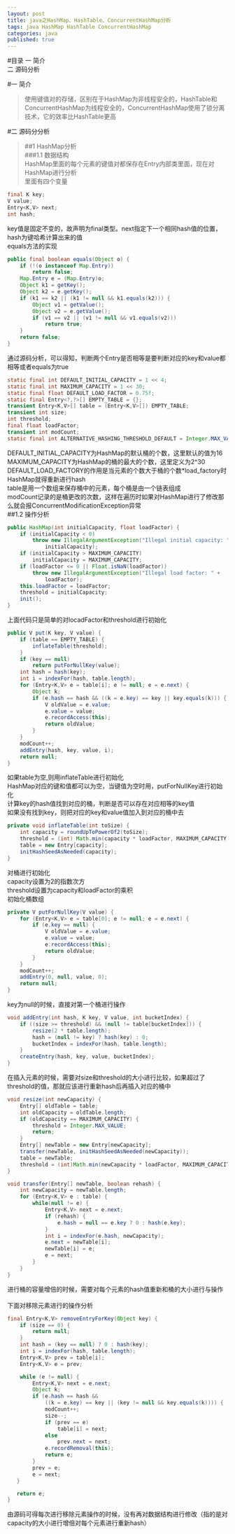 ```yaml
---
layout: post
title: java之HashMap、HashTable、ConcurrentHashMap分析
tags: java HashMap HashTable ConcurrentHashMap 
categories: java
published: true
---
```


#目录
一 简介</br>
二 源码分析

#一 简介</br>
> 使用键值对的存储，区别在于HashMap为非线程安全的，HashTable和ConcurrentHashMap为线程安全的，ConcurrentHashMap使用了锁分离技术，它的效率比HashTable更高</br>

#二 源码分分析</br>
>##1 HashMap分析</br>
###1.1 数据结构</br>
HashMap里面的每个元素的键值对都保存在Entry内部类里面，现在对HashMap进行分析</br>
里面有四个变量
~~~java
final K key;
V value;
Entry<K,V> next;
int hash;
~~~
key值是固定不变的，故声明为final类型。next指定下一个相同hash值的位置，hash为键哈希计算出来的值</br>
equals方法的实现</br>
~~~java
public final boolean equals(Object o) {
	if (!(o instanceof Map.Entry))
    	return false;
    Map.Entry e = (Map.Entry)o;
    Object k1 = getKey();
    Object k2 = e.getKey();
    if (k1 == k2 || (k1 != null && k1.equals(k2))) {
    	Object v1 = getValue();
        Object v2 = e.getValue();
        if (v1 == v2 || (v1 != null && v1.equals(v2)))
        	return true;
    }
    return false;
}
~~~
通过源码分析，可以得知，判断两个Entry是否相等是要判断对应的key和value都相等或者equals为true</br>
~~~java
static final int DEFAULT_INITIAL_CAPACITY = 1 << 4;
static final int MAXIMUM_CAPACITY = 1 << 30;
static final float DEFAULT_LOAD_FACTOR = 0.75f;
static final Entry<?,?>[] EMPTY_TABLE = {};
transient Entry<K,V>[] table = (Entry<K,V>[]) EMPTY_TABLE;
transient int size;
int threshold;
final float loadFactor;
transient int modCount;
static final int ALTERNATIVE_HASHING_THRESHOLD_DEFAULT = Integer.MAX_VALUE;
~~~
DEFAULT_INITIAL_CAPACITY为HashMap的默认桶的个数，这里默认的值为16</br>
MAXIMUM_CAPACITY为HashMap的桶的最大的个数，这里定义为2^30</br>
DEFAULT_LOAD_FACTORY的作用是当元素的个数大于桶的个数*load_factory时HashMap就得重新进行hash</br>
table是用一个数组来保存桶中的元素，每个桶是由一个链表组成</br>
modCount记录的是桶更改的次数，这样在遍历时如果对HashMap进行了修改那么就会报ConcurrentModificationException异常</br>
##1.2 操作分析
~~~java
public HashMap(int initialCapacity, float loadFactor) {
	if (initialCapacity < 0)
    	throw new IllegalArgumentException("Illegal initial capacity: " +
        	initialCapacity);
    if (initialCapacity > MAXIMUM_CAPACITY)
        initialCapacity = MAXIMUM_CAPACITY;
    if (loadFactor <= 0 || Float.isNaN(loadFactor))
        throw new IllegalArgumentException("Illegal load factor: " +
        	loadFactor);
    this.loadFactor = loadFactor;
    threshold = initialCapacity;
    init();
}
~~~ 
上面代码只是简单的对locadFactor和threshold进行初始化</br>
~~~java
public V put(K key, V value) {
	if (table == EMPTY_TABLE) {
    	inflateTable(threshold);
    }
    if (key == null)
    	return putForNullKey(value);
    int hash = hash(key);
   	int i = indexFor(hash, table.length);
    for (Entry<K,V> e = table[i]; e != null; e = e.next) {
    	Object k;
        if (e.hash == hash && ((k = e.key) == key || key.equals(k))) {
        	V oldValue = e.value;
            e.value = value;
            e.recordAccess(this);
            return oldValue;
        }
    }
    modCount++;
    addEntry(hash, key, value, i);
    return null;
}
~~~
如果table为空,则用inflateTable进行初始化</br>
HashMap对应的键和值都可以为空，当键值为空时用，putForNullKey进行初始化</br>
计算key的hash值找到对应的桶，判断是否可以存在对应相等的key值</br>
如果没有找到key，则把对应的key和value值加入到对应的桶中去</br>
~~~java
private void inflateTable(int toSize) {
	int capacity = roundUpToPowerOf2(toSize);
	threshold = (int) Math.min(capacity * loadFactor, MAXIMUM_CAPACITY + 1);
    table = new Entry[capacity];
    initHashSeedAsNeeded(capacity);
}

~~~
对桶进行初始化</br>
capacity设置为2的指数次方</br>
threshold设置为capacity和loadFactor的乘积</br>
初始化桶数组</br>
~~~java
private V putForNullKey(V value) {
	for (Entry<K,V> e = table[0]; e != null; e = e.next) {
    	if (e.key == null) {
        	V oldValue = e.value;
            e.value = value;
            e.recordAccess(this);
            return oldValue;
        }
    }
    modCount++;
    addEntry(0, null, value, 0);
    return null;
}
~~~
key为null的时候，直接对第一个桶进行操作
~~~java
void addEntry(int hash, K key, V value, int bucketIndex) {
	if ((size >= threshold) && (null != table[bucketIndex])) {
    	resize(2 * table.length);
        hash = (null != key) ? hash(key) : 0;
        bucketIndex = indexFor(hash, table.length);
    }
    createEntry(hash, key, value, bucketIndex);
}
~~~
在插入元素的时候，需要对size和threshold的大小进行比较，如果超过了threshold的值，那就应该进行重新hash后再插入对应的桶中</br>
~~~java
void resize(int newCapacity) {
	Entry[] oldTable = table;
    int oldCapacity = oldTable.length;
    if (oldCapacity == MAXIMUM_CAPACITY) {
    	threshold = Integer.MAX_VALUE;
        return;
    }
    Entry[] newTable = new Entry[newCapacity];
    transfer(newTable, initHashSeedAsNeeded(newCapacity));
    table = newTable;
    threshold = (int)Math.min(newCapacity * loadFactor, MAXIMUM_CAPACITY + 1);
}

void transfer(Entry[] newTable, boolean rehash) {
    int newCapacity = newTable.length;
    for (Entry<K,V> e : table) {
    	while(null != e) {
        	Entry<K,V> next = e.next;
            if (rehash) {
            	e.hash = null == e.key ? 0 : hash(e.key);
            }
            int i = indexFor(e.hash, newCapacity);
            e.next = newTable[i];
            newTable[i] = e;
            e = next;
        }
    }
}
~~~
进行桶的容量增倍的时候，需要对每个元素的hash值重新和桶的大小进行与操作</br></br>
下面对移除元素进行的操作分析</br>
~~~java
final Entry<K,V> removeEntryForKey(Object key) {
	if (size == 0) {
		return null;
    }
    int hash = (key == null) ? 0 : hash(key);
   	int i = indexFor(hash, table.length);
    Entry<K,V> prev = table[i];
    Entry<K,V> e = prev;

    while (e != null) {
    	Entry<K,V> next = e.next;
       	Object k;
        if (e.hash == hash &&
       		((k = e.key) == key || (key != null && key.equals(k)))) {
        	modCount++;
            size--;
            if (prev == e)
            	table[i] = next;
            else
                prev.next = next;
            e.recordRemoval(this);
            return e;
        }
        prev = e;
        e = next;
   }

   return e;
}
~~~
由源码可得每次进行移除元素操作的时候，没有再对数据结构进行修改（指的是对capacity的大小进行增倍对每个元素进行重新hash）






